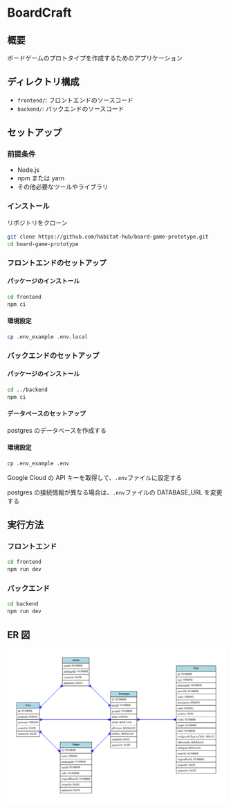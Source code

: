 # BoardCraft

## 概要

ボードゲームのプロトタイプを作成するためのアプリケーション

## ディレクトリ構成

- `frontend/`: フロントエンドのソースコード
- `backend/`: バックエンドのソースコード

## セットアップ

### 前提条件

- Node.js
- npm または yarn
- その他必要なツールやライブラリ

### インストール

リポジトリをクローン

```bash
git clone https://github.com/habitat-hub/board-game-prototype.git
cd board-game-prototype
```

### フロントエンドのセットアップ

#### パッケージのインストール

```bash
cd frontend
npm ci
```

#### 環境設定

```bash
cp .env_example .env.local
```

### バックエンドのセットアップ

#### パッケージのインストール

```bash
cd ../backend
npm ci
```

#### データベースのセットアップ

postgres のデータベースを作成する

#### 環境設定

```bash
cp .env_example .env
```

Google Cloud の API キーを取得して、`.env`ファイルに設定する

postgres の接続情報が異なる場合は、`.env`ファイルの DATABASE_URL を変更する

## 実行方法

### フロントエンド

```bash
cd frontend
npm run dev
```

### バックエンド

```bash
cd backend
npm run dev
```

## ER 図

![ER図](backend/erd.svg)
